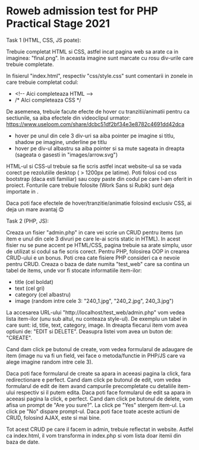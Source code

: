# Roweb admission test for PHP Practical Stage 2021

Task 1 (HTML, CSS, JS poate):

Trebuie completat HTML si CSS, astfel incat pagina web sa arate ca in imaginea: "final.png". In aceasta imagine sunt marcate cu rosu div-urile care trebuie completate.

In fisierul "index.html", respectiv "css/style.css" sunt comentarii in zonele in care trebuie completat codul:
- \<!-- Aici completeaza HTML -->
- /* AIci completeaza CSS */

De asemenea, trebuie facute efecte de hover cu tranzitii/animatii pentru ca sectiunile, sa aiba efectele din videoclipul urmator: https://www.useloom.com/share/dcbc51df2bf34e3e8782c4691dd42dca
- hover pe unul din cele 3 div-uri sa aiba pointer pe imagine si titlu, shadow pe imagine, underline pe titlu
- hover pe div-ul albastru sa aiba pointer si sa mute sageata in dreapta (sageata o gasesti in "images/arrow.svg")

HTML-ul si CSS-ul trebuie sa fie scris astfel incat website-ul sa se vada corect pe rezolutiile desktop ( > 1200px pe latime).
Poti folosi cod css bootstrap (daca esti familiar) sau copy paste din codul pe care l-am oferit in proiect.
Fonturile care trebuie folosite (Work Sans si Rubik) sunt deja importate in <head>.

Daca poti face efectele de hover/tranzitie/animatie folosind exclusiv CSS, ai deja un mare avantaj 😊

Task 2 (PHP, JS):

Creaza un fisier "admin.php" in care vei scrie un CRUD pentru items (un item e unul din cele 3 divuri pe care le-ai scris static in HTML).
In acest fisier nu se pune accent pe HTML/CSS, pagina trebuie sa arate simplu, usor de utilizat si codul sa fie scris corect.
Pentru PHP, folosirea OOP in crearea CRUD-ului e un bonus. Poti crea cate fisiere PHP consideri ca e nevoie pentru CRUD.
Creaza o baza de date numita "test_web" care sa contina un tabel de items, unde vor fi stocate informatiile item-ilor:
- title (cel boldat)
- text (cel gri)
- category (cel albastru)
- image (random intre cele 3: "240_1.jpg", "240_2.jpg", 240_3.jpg")

La accesarea URL-ului "http://localhost/test_web/admin.php" vom vedea lista item-ilor (unu sub altul, nu conteaza style-ul). De exemplu un tabel in care <th> sunt: id, title, text, category, image.
In dreapta fiecarui item vom avea optiuni de: "EDIT si DELETE".
Deasupra listei vom avea un buton de: "CREATE".

Cand dam click pe butonul de create, vom vedea formularul de adaugare de item (image nu va fi un field, vei face o metoda/functie in PHP/JS care va alege imagine random intre cele 3).

Daca poti face formularul de create sa apara in aceeasi pagina la click, fara redirectionare e perfect.
Cand dam click pe butonul de edit, vom vedea formularul de edit de item avand campurile precompletate cu detaliile item-ului respectiv si il putem edita. Daca poti face formularul de edit sa apara in aceeasi pagina la click, e perfect.
Cand dam click pe butonul de delete, vom afisa un prompt de "Are you sure?". La click pe "Yes" stergem item-ul. La click pe "No" dispare prompt-ul.
Daca poti face toate aceste actiuni de CRUD, folosind AJAX, este si mai bine.

Tot acest CRUD pe care il facem in admin, trebuie reflectat in website.
Astfel ca index.html, il vom transforma in index.php si vom lista doar itemii din baza de date.
